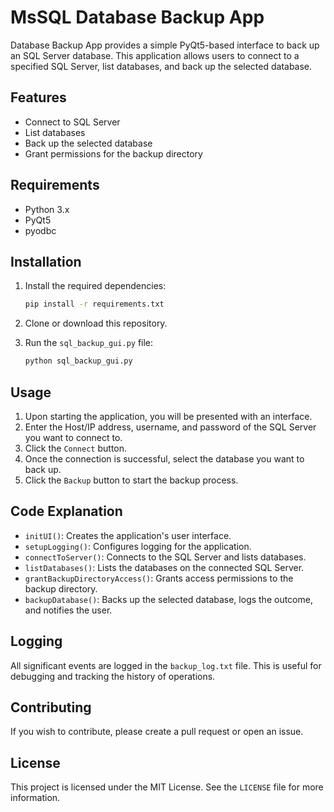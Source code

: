 # MsSQL Database Backup App

Database Backup App provides a simple PyQt5-based interface to back up an SQL Server database. This application allows users to connect to a specified SQL Server, list databases, and back up the selected database.

## Features

- Connect to SQL Server
- List databases
- Back up the selected database
- Grant permissions for the backup directory

## Requirements

- Python 3.x
- PyQt5
- pyodbc

## Installation

1. Install the required dependencies:

    ```sh
    pip install -r requirements.txt
    ```

2. Clone or download this repository.

3. Run the `sql_backup_gui.py` file:

    ```sh
    python sql_backup_gui.py
    ```

## Usage

1. Upon starting the application, you will be presented with an interface.
2. Enter the Host/IP address, username, and password of the SQL Server you want to connect to.
3. Click the `Connect` button.
4. Once the connection is successful, select the database you want to back up.
5. Click the `Backup` button to start the backup process.

## Code Explanation

- `initUI()`: Creates the application's user interface.
- `setupLogging()`: Configures logging for the application.
- `connectToServer()`: Connects to the SQL Server and lists databases.
- `listDatabases()`: Lists the databases on the connected SQL Server.
- `grantBackupDirectoryAccess()`: Grants access permissions to the backup directory.
- `backupDatabase()`: Backs up the selected database, logs the outcome, and notifies the user.

## Logging

All significant events are logged in the `backup_log.txt` file. This is useful for debugging and tracking the history of operations.

## Contributing

If you wish to contribute, please create a pull request or open an issue.

## License

This project is licensed under the MIT License. See the `LICENSE` file for more information.
